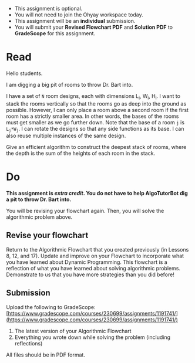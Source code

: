 ---
---


<div class="alert alert-info -waltz-literal">
  <ul>
    <li>This assignment is optional.</li>
    <li>You will not need to join the Ohyay workspace today.</li>
    <li>This assignment will be an <strong>individual</strong> submission.</li>
    <li>You will submit your <strong>Revised Flowchart PDF</strong> and <strong>Solution PDF</strong> to <strong>GradeScope</strong> for this assignment.</li>
  </ul>
</div>

# Read

Hello students.

I am digging a big pit of rooms to throw Dr. Bart into.

I have a set of `N` room designs, each with dimensions L<sub>i</sub>, W<sub>i</sub>, H<sub>i</sub>.
I want to stack the rooms vertically so that the rooms go as deep into the ground as possible.
However, I can only place a room above a second room if the first room has a strictly smaller area.
In other words, the bases of the rooms must get smaller as we go further down.
Note that the base of a room `j` is <code>L<sub>j</sub>*W<sub>j</sub></code>.
I can rotate the designs so that any side functions as its base.
I can also reuse multiple instances of the same design.

Give an efficient algorithm to construct the deepest stack of rooms, where the depth is
the sum of the heights of each room in the stack.

# Do

**This assignment is *extra credit*. You do not have to help AlgoTutorBot dig a pit to throw Dr. Bart into.**

You will be revising your flowchart again.
Then, you will solve the algorithmic problem above.

## Revise your flowchart

Return to the Algorithmic Flowchart that you created previously (in Lessons 8, 12, and 17).
Update and improve on your Flowchart to incorporate what you have learned about Dynamic Programming.
This flowchart is a reflection of what you have learned about solving algorithmic problems.
Demonstrate to us that you have more strategies than you did before!

## Submission

Upload the following to GradeScope: [https://www.gradescope.com/courses/230699/assignments/1191741/](https://www.gradescope.com/courses/230699/assignments/1191741/)

1. The latest version of your Algorithmic Flowchart
2. Everything you wrote down while solving the problem (including reflections)

All files should be in PDF format.